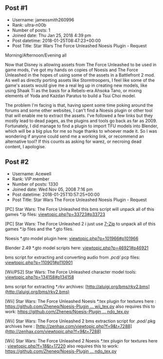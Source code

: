 ## Post #1
- Username: jamessmith260996
- Rank: ultra-n00b
- Number of posts: 1
- Joined date: Thu Jan 25, 2018 4:39 pm
- Post datetime: 2018-01-25T08:47:23+00:00
- Post Title: Star Wars The Force Unleashed Noesis Plugin - Request

Morning/Afternoon/Evening all

Now that Disney is allowing assets from The Force Unleashed to be used in game mods, I've got my hands on copies of Noesis and The Force Unleashed in the hopes of using some of the assets in a Battlefront 2 mod. As well as directly porting assets like Stormtroopers, I feel like some of the game's assets would give me a real leg up in creating new models, like using Shaak Ti as the basis for a Rebels-era Ahsoka Tano, or mixing elements of Yoda and Kazdan Paratus to build a Tsui Choi model.

The problem I'm facing is that, having spent some time poking around the forums and some other websites, I can't find a Noesis plugin or other tool that will enable me to extract the assets. I've followed a few links but they mostly lead to dead pages, as the plugins and tools go back as far as 2009. Fortunately, I did manage to find a plugin to import TFU models into Blender, which will be a big plus for me so huge thanks to whoever made it. So I was wondering if anyone could send me a working link, or recommend an alternative tool? If this counts as asking for warez, or necroing dead content, I apologise.
## Post #2
- Username: Acewell
- Rank: VIP member
- Number of posts: 1330
- Joined date: Wed Nov 05, 2008 7:16 pm
- Post datetime: 2018-01-25T10:57:25+00:00
- Post Title: Star Wars The Force Unleashed Noesis Plugin - Request

[PC] Star Wars: The Force Unleashed
this bms script will unpack all of this games *.lp files:
[viewtopic.php?p=33723#p33723](http://forum.xentax.com/viewtopic.php?p=33723#p33723)

[PC] Star Wars: The Force Unleashed 2
i just use [7-Zip](http://www.7-zip.org/) to unpack all of this games *.lp files and the *.gto files.

Noesis *.gto model plugin here:
[viewtopic.php?p=101966#p101966](http://forum.xentax.com/viewtopic.php?p=101966#p101966)

Blender 2.49 *.gto model scripts here:
[viewtopic.php?p=46921#p46921](http://forum.xentax.com/viewtopic.php?p=46921#p46921)

bms script for extracting and converting audio from *.pcd/*.pcp files:
[viewtopic.php?p=110901#p110901](http://forum.xentax.com/viewtopic.php?p=110901#p110901)


[Wii/PS2] Star Wars: The Force Unleashed
character model tools:
[viewtopic.php?p=134158#p134158](http://forum.xentax.com/viewtopic.php?p=134158#p134158)

bms script for extracting *.rkv archives:
[http://aluigi.org/bms/rkv2.bms](http://aluigi.org/bms/rkv2.bms)

[Wii] Star Wars: The Force Unleashed 
Noesis *.tex plugin for textures here :
[https://github.com/Zheneq/Noesis-Plugin ... wii_tex.py](https://github.com/Zheneq/Noesis-Plugins/blob/master/fmt_swtfu_wii_tex.py)
also requires this to work:
[https://github.com/Zheneq/Noesis-Plugin ... ndo_tex.py](https://github.com/Zheneq/Noesis-Plugins/blob/master/lib_zq_nintendo_tex.py)

[Wii] Star Wars: The Force Unleashed 2 
bms extraction script for *.pod/*.pkg archives here :
[http://zenhax.com/viewtopic.php?f=9&t=7288](http://zenhax.com/viewtopic.php?f=9&t=7288)

[Wii] Star Wars: The Force Unleashed 2 
Noesis *.tex plugin for textures here :
[viewtopic.php?f=18&t=17220](http://forum.xentax.com/viewtopic.php?f=18&t=17220)
also requires this to work:
[https://github.com/Zheneq/Noesis-Plugin ... ndo_tex.py](https://github.com/Zheneq/Noesis-Plugins/blob/master/lib_zq_nintendo_tex.py)
